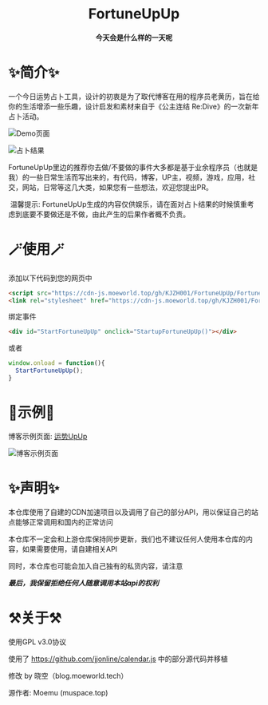 <h1><center>FortuneUpUp</center></h1>
<h4><center>今天会是什么样的一天呢</center></h4>


# ✨简介✨

​	一个今日运势占卜工具，设计的初衷是为了取代博客在用的程序员老黄历，旨在给你的生活增添一些乐趣，设计启发和素材来自于《公主连结 Re:Dive》的一次新年占卜活动。

![Demo页面](https://cdn-js.moeworld.top/gh/KJZH001/FortuneUpUp/Screenshot/Demo.png)

![占卜结果](https://cdn-js.moeworld.top/gh/KJZH001/FortuneUpUp/Screenshot/Demo1.png)

FortuneUpUp里边的推荐你去做/不要做的事件大多都是基于业余程序员（也就是我）的一些日常生活而写出来的，有代码，博客，UP主，视频，游戏，应用，社交，网站，日常等这几大类，如果您有一些想法，欢迎您提出PR。

​	温馨提示: FortuneUpUp生成的内容仅供娱乐，请在面对占卜结果的时候慎重考虑到底要不要做还是不做，由此产生的后果作者概不负责。

# 🪄使用🪄

添加以下代码到您的网页中

```html
<script src="https://cdn-js.moeworld.top/gh/KJZH001/FortuneUpUp/FortuneUpUp.js"></script>
<link rel="stylesheet" href="https://cdn-js.moeworld.top/gh/KJZH001/FortuneUpUp/FortuneUpUp.css"></link>
```

绑定事件

```html
<div id="StartFortuneUpUp" onclick="StartupFortuneUpUp()"></div>
```

或者

```javascript
window.onload = function(){
  StartFortuneUpUp();
}
```

# 🎉示例🎉

博客示例页面: [运势UpUp](https://blog.moeworld.tech/fortuneupup：测测今天的运势吧/)

![博客示例页面](https://cdn-js.moeworld.top/gh/KJZH001/FortuneUpUp/Screenshot/Demo2.png)

# ✨声明✨

本仓库使用了自建的CDN加速项目以及调用了自己的部分API，用以保证自己的站点能够正常调用和国内的正常访问

本仓库不一定会和上游仓库保持同步更新，我们也不建议任何人使用本仓库的内容，如果需要使用，请自建相关API

同时，本仓库也可能会加入自己独有的私货内容，请注意

***最后，我保留拒绝任何人随意调用本站api的权利***


# ⚒️关于⚒️

使用GPL v3.0协议

使用了 https://github.com/jjonline/calendar.js 中的部分源代码并移植

修改 by 晓空（blog.moeworld.tech）

源作者: Moemu (muspace.top)
